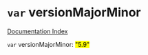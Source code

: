 # `var` versionMajorMinor

[Documentation Index](../README.md)

`var` versionMajorMinor: <mark>"5.9"</mark>

